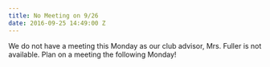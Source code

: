 ```yaml
---
title: No Meeting on 9/26
date: 2016-09-25 14:49:00 Z
---
```


We do not have a meeting this Monday as our club advisor, Mrs. Fuller is not available. Plan on a meeting the following Monday!